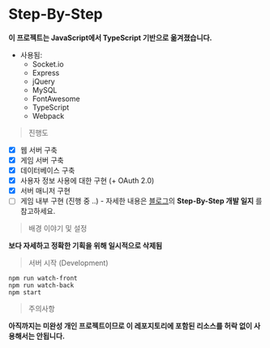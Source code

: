 # Step-By-Step

**이 프로젝트는 JavaScript에서 TypeScript 기반으로 옮겨졌습니다.**

+ 사용됨:
  + Socket.io
  + Express
  + jQuery
  + MySQL
  + FontAwesome
  + TypeScript
  + Webpack

> 진행도

- [x] 웹 서버 구축
- [x] 게임 서버 구축
- [x] 데이터베이스 구축
- [x] 사용자 정보 사용에 대한 구현 (+ OAuth 2.0)
- [x] 서버 매니저 구현
- [ ] 게임 내부 구현 (진행 중 ..) - 자세한 내용은 [블로그](https://blog.naver.com/lorlol701)의 **Step-By-Step 개발 일지** 를 참고하세요. 

> 배경 이야기 및 설정

**보다 자세하고 정확한 기획을 위해 일시적으로 삭제됨**

> 서버 시작 (Development)
```
npm run watch-front
npm run watch-back
npm start
```
> 주의사항

**아직까지는 미완성 개인 프로젝트이므로 이 레포지토리에 포함된 리소스를 
허락 없이 사용해서는 안됩니다.**
